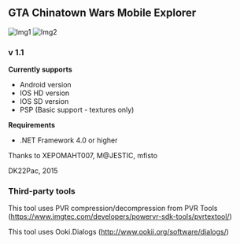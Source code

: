 ## GTA Chinatown Wars Mobile Explorer

![Img1](https://i.imgur.com/tOsMrkJm.png) ![Img2](https://i.imgur.com/HMTHAhjm.png)

### v 1.1

**Currently supports**
* Android version
* IOS HD version
* IOS SD version
* PSP (Basic support - textures only)

**Requirements**
* .NET Framework 4.0 or higher

Thanks to XEPOMAHT007, M@JESTIC, mfisto

DK22Pac, 2015

### Third-party tools

This tool uses PVR compression/decompression from PVR Tools (https://www.imgtec.com/developers/powervr-sdk-tools/pvrtextool/)

This tool uses Ooki.Dialogs (http://www.ookii.org/software/dialogs/)
